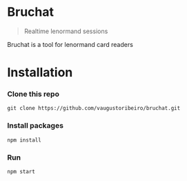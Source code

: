 # Bruchat
> Realtime lenormand sessions

Bruchat is a tool for lenormand card readers

# Installation

### Clone this repo
`git clone https://github.com/vaugustoribeiro/bruchat.git`

### Install packages
`npm install`

### Run
`npm start`